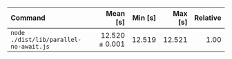 | Command | Mean [s] | Min [s] | Max [s] | Relative |
|:---|---:|---:|---:|---:|
| `node ./dist/lib/parallel-no-await.js` | 12.520 ± 0.001 | 12.519 | 12.521 | 1.00 |

